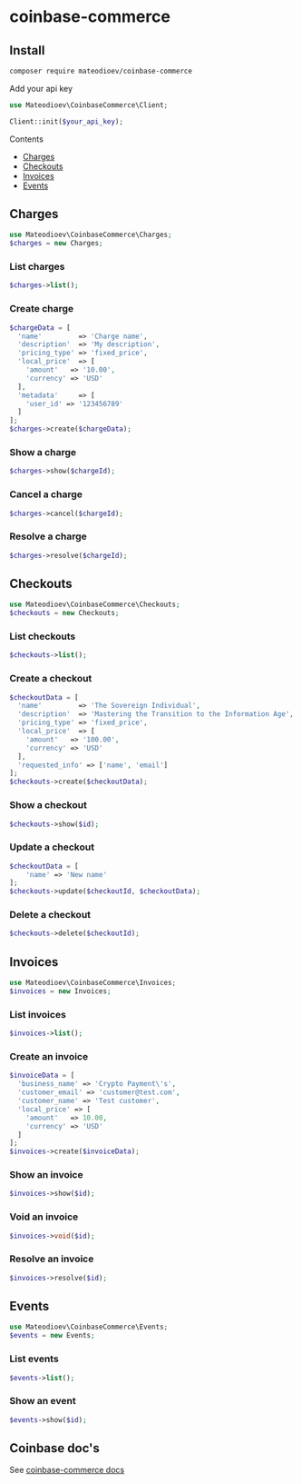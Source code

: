 # coinbase-commerce

## Install

```bash
composer require mateodioev/coinbase-commerce
```

Add your api key

```php
use Mateodioev\CoinbaseCommerce\Client;

Client::init($your_api_key);
```

Contents
  - [Charges](#charges)
  - [Checkouts](#checkouts)
  - [Invoices](#invoices)
  - [Events](#events)

## Charges

```php
use Mateodioev\CoinbaseCommerce\Charges;
$charges = new Charges;
```


### List charges

```php
$charges->list();
```

### Create charge 

```php
$chargeData = [
  'name'         => 'Charge name',
  'description'  => 'My description',
  'pricing_type' => 'fixed_price',
  'local_price'  => [
    'amount'   => '10.00',
    'currency' => 'USD'
  ],
  'metadata'     => [
    'user_id' => '123456789'
  ]
];
$charges->create($chargeData);
```

### Show a charge

```php
$charges->show($chargeId);
```

### Cancel a charge

```php
$charges->cancel($chargeId);
```

### Resolve a charge

```php
$charges->resolve($chargeId);
```

## Checkouts

```php
use Mateodioev\CoinbaseCommerce\Checkouts;
$checkouts = new Checkouts;
```

### List checkouts

```php
$checkouts->list();
```

### Create a checkout

```php
$checkoutData = [
  'name'         => 'The Sovereign Individual',
  'description'  => 'Mastering the Transition to the Information Age',
  'pricing_type' => 'fixed_price',
  'local_price'  => [
    'amount'   => '100.00',
    'currency' => 'USD'
  ],
  'requested_info' => ['name', 'email']
];
$checkouts->create($checkoutData);
```

### Show a checkout

```php
$checkouts->show($id);
```

### Update a checkout

```php
$checkoutData = [
    'name' => 'New name'
];
$checkouts->update($checkoutId, $checkoutData);
```

### Delete a checkout

```php
$checkouts->delete($checkoutId);
```

## Invoices

```php
use Mateodioev\CoinbaseCommerce\Invoices;
$invoices = new Invoices;
```

### List invoices

```php
$invoices->list();
```

### Create an invoice

```php
$invoiceData = [
  'business_name' => 'Crypto Payment\'s',
  'customer_email' => 'customer@test.com',
  'customer_name' => 'Test customer',
  'local_price' => [
    'amount'   => 10.00,
    'currency' => 'USD'
  ]
];
$invoices->create($invoiceData);
```

### Show an invoice

```php
$invoices->show($id);
```

### Void an invoice

```php
$invoices->void($id);
```

### Resolve an invoice

```php
$invoices->resolve($id);
```


## Events

```php
use Mateodioev\CoinbaseCommerce\Events;
$events = new Events;
```

### List events

```php
$events->list();
```

### Show an event

```php
$events->show($id);
```


## Coinbase doc's
See [coinbase-commerce docs](https://docs.cloud.coinbase.com/commerce/reference/)

